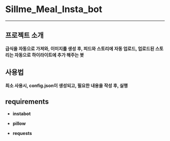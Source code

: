 # Sillme_Meal_Insta_bot

----
## 프로젝트 소개
**급식을 자동으로 가져와, 이미지를 생성 후, 피드와 스토리에 자동 업로드, 업로드된 스토리는 자동으로 하이라이트에 추가 해주는 봇**
## 사용법
**최소 사용시, config.json이 생성되고, 필요한 내용을 작성 후, 실행**
## requirements
- **instabot**
 
- **pillow**

- **requests**

